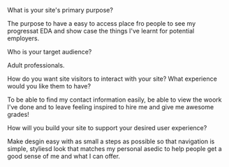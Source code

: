  What is your site's primary purpose?

The purpose to have a easy to access place fro people to see my progressat EDA and show case the things I've learnt for potential employers. 

 Who is your target audience?

 Adult professionals.

 How do you want site visitors to interact with your site? What experience would you like them to have?

 To be able to find my contact information easily, be able to view the woork I've done and to leave feeling inspired to hire me and give me awesome grades!

 How will you build your site to support your desired user experience?
 
 Make desgin easy with as small a steps as possible so that navigation is simple, styliesd look that matches my personal asedic to help people get a good sense of me and what I can offer.


